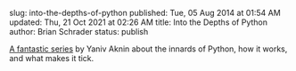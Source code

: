 slug: into-the-depths-of-python
published: Tue, 05 Aug 2014 at 01:54 AM
updated: Thu, 21 Oct 2021 at 02:26 AM
title: Into the Depths of Python
author: Brian Schrader
status: publish

[A fantastic series][python] by Yaniv Aknin about the innards of Python, how it works, and what makes it tick.

[python]:http://tech.blog.aknin.name/category/my-projects/pythons-innards/

